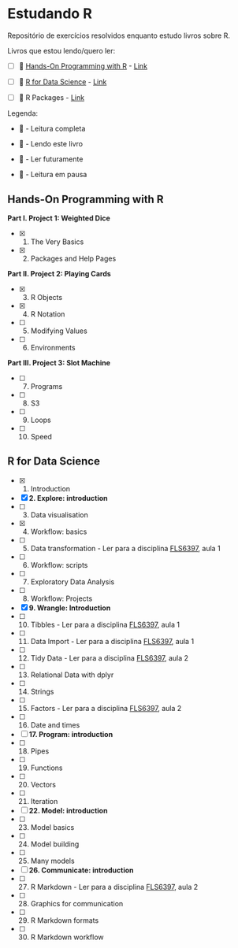 # Estudando R
Repositório de exercícios resolvidos enquanto estudo livros sobre R. 

Livros que estou lendo/quero ler:

- [ ] :paperclip:  [Hands-On Programming with R](#hands-on-programming-with-r) - [Link](https://rstudio-education.github.io/hopr/)

- [ ]  :pushpin: [R for Data Science](#r-for-data-science) - [Link](https://r4ds.had.co.nz/)

- [ ]  :date: R Packages - [Link](https://r-pkgs.org/)

Legenda:

- :tada: - Leitura completa

- :pushpin: - Lendo este livro

- :date: - Ler futuramente

- :paperclip: - Leitura em pausa

## Hands-On Programming with R

**Part I. Project 1: Weighted Dice**
- [x]  1. The Very Basics
- [x]  2. Packages and Help Pages

**Part II. Project 2: Playing Cards**
- [x]  3. R Objects
- [x]  4. R Notation
- [ ]  5. Modifying Values
- [ ]  6. Environments

**Part III. Project 3: Slot Machine**
- [ ]  7. Programs
- [ ]  8. S3
- [ ]  9. Loops
- [ ]  10. Speed


## R for Data Science

- [x]  1. Introduction 
- [x]  **2. Explore: introduction**
- [ ]  3. Data visualisation
- [x]  4. Workflow: basics
- [ ]  5. Data transformation - Ler para a disciplina [FLS6397](https://github.com/beatrizmilz/2020-FLS6397/), aula 1
- [ ]  6. Workflow: scripts
- [ ]  7. Exploratory Data Analysis
- [ ]  8. Workflow: Projects
- [x] **9. Wrangle: Introduction**
- [ ]  10. Tibbles - Ler para a disciplina  [FLS6397](https://github.com/beatrizmilz/2020-FLS6397/), aula 1
- [ ]  11. Data Import - Ler para a disciplina [FLS6397](https://github.com/beatrizmilz/2020-FLS6397/), aula 1
- [ ]  12. Tidy Data - Ler para a disciplina [FLS6397](https://github.com/beatrizmilz/2020-FLS6397/), aula 2
- [ ]  13. Relational Data with dplyr
- [ ]  14. Strings
- [ ]  15. Factors - Ler para a disciplina [FLS6397](https://github.com/beatrizmilz/2020-FLS6397/), aula 2
- [ ]  16. Date and times
- [ ]  **17. Program: introduction**
- [ ]  18. Pipes
- [ ]  19. Functions
- [ ]  20. Vectors
- [ ]  21. Iteration
- [ ]  **22. Model: introduction**
- [ ]  23. Model basics
- [ ]  24. Model building
- [ ]  25. Many models
- [ ]  **26. Communicate: introduction**
- [ ]  27. R Markdown - Ler para a disciplina [FLS6397](https://github.com/beatrizmilz/2020-FLS6397/), aula 2
- [ ]  28. Graphics for communication
- [ ]  29. R Markdown formats
- [ ]  30. R Markdown workflow
